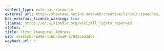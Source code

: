 ```yaml
---
content_type: external-resource
external_url: http://showcase.netins.net/web/creative/lincoln/speeches/1inaug.htm
has_external_license_warning: true
license: https://en.wikipedia.org/wiki/All_rights_reserved
status: ''
title: First Inaugural Address
uid: c6e85cbd-bd96-416b-baa9-67042c6a3db7
wayback_url: ''
---
```

